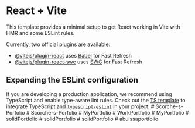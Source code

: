 # React + Vite

This template provides a minimal setup to get React working in Vite with HMR and some ESLint rules.

Currently, two official plugins are available:

- [@vitejs/plugin-react](https://github.com/vitejs/vite-plugin-react/blob/main/packages/plugin-react/README.md) uses [Babel](https://babeljs.io/) for Fast Refresh
- [@vitejs/plugin-react-swc](https://github.com/vitejs/vite-plugin-react-swc) uses [SWC](https://swc.rs/) for Fast Refresh

## Expanding the ESLint configuration

If you are developing a production application, we recommend using TypeScript and enable type-aware lint rules. Check out the [TS template](https://github.com/vitejs/vite/tree/main/packages/create-vite/template-react-ts) to integrate TypeScript and [`typescript-eslint`](https://typescript-eslint.io) in your project.
#   S c o r c h e - s - P o r f o l i o  
 #   S c o r c h e - s - P o r f o l i o  
 #   M y P o r t f o l i o  
 #   W o r k P o r t f o l i o  
 #   M y P o r t f o l i o  
 #   s o l i d P o r t f o l i o  
 #   s o l i d P o r t f o l i o  
 #   s o l i d P o r t f o l i o  
 #   a b u i s s a p o r t f o l i o  
 